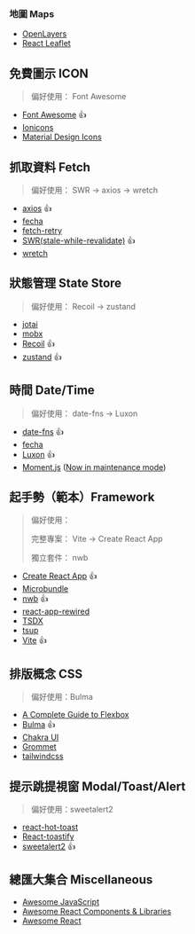 ### 地圖 Maps
- [OpenLayers](https://github.com/openlayers/openlayers)
- [React Leaflet](https://github.com/PaulLeCam/react-leaflet)
## 免費圖示 ICON
> 偏好使用： Font Awesome
- [Font Awesome](https://fontawesome.com/icons) :thumbsup:
- [Ionicons](https://ionic.io/ionicons)
- [Material Design Icons](https://materialdesignicons.com)
## 抓取資料 Fetch
> 偏好使用： SWR → axios → wretch
- [axios](https://github.com/axios/axios) :thumbsup:
- [fecha](https://github.com/taylorhakes/fecha)
- [fetch-retry](https://github.com/jonbern/fetch-retry)
- [SWR(stale-while-revalidate)](https://swr.vercel.app) :thumbsup:
- [wretch](https://github.com/elbywan/wretch)
## 狀態管理 State Store
> 偏好使用： Recoil → zustand
- [jotai](https://jotai.org)
- [mobx](https://mobx.js.org)
- [Recoil](https://recoiljs.org/) :thumbsup:
- [zustand](https://github.com/pmndrs/zustand) :thumbsup:
## 時間 Date/Time
> 偏好使用： date-fns → Luxon
- [date-fns](https://date-fns.org) :thumbsup:
- [fecha](https://github.com/taylorhakes/fecha)
- [Luxon](https://moment.github.io/luxon) :thumbsup:
- [Moment.js](https://momentjs.com) ([Now in maintenance mode](https://momentjs.com/docs/#/-project-status/))
## 起手勢（範本）Framework
> 偏好使用：
>
> 完整專案： Vite → Create React App
>
> 獨立套件： nwb

- [Create React App](https://create-react-app.dev) :thumbsup:
- [Microbundle](https://github.com/developit/microbundle)
- [nwb](https://github.com/insin/nwb) :thumbsup:
- [react-app-rewired](https://github.com/timarney/react-app-rewired)
- [TSDX](https://github.com/jaredpalmer/tsdx)
- [tsup](https://github.com/egoist/tsup)
- [Vite](https://github.com/vitejs/vite) :thumbsup:
## 排版概念 CSS
> 偏好使用：Bulma
- [A Complete Guide to Flexbox](https://css-tricks.com/snippets/css/a-guide-to-flexbox)
- [Bulma](https://bulma.io) :thumbsup:
- [Chakra UI](https://github.com/chakra-ui/chakra-ui)
- [Grommet](https://storybook.grommet.io/?path=/story/all--all)
- [tailwindcss](https://tailwindcss.com)
## 提示跳提視窗 Modal/Toast/Alert
> 偏好使用：sweetalert2
- [react-hot-toast](https://react-hot-toast.com)
- [React-toastify](https://fkhadra.github.io/react-toastify)
- [sweetalert2](https://sweetalert2.github.io) :thumbsup:
## 總匯大集合 Miscellaneous
- [Awesome JavaScript](https://github.com/sorrycc/awesome-javascript)
- [Awesome React Components & Libraries](https://github.com/brillout/awesome-react-components)
- [Awesome React](https://github.com/enaqx/awesome-react)